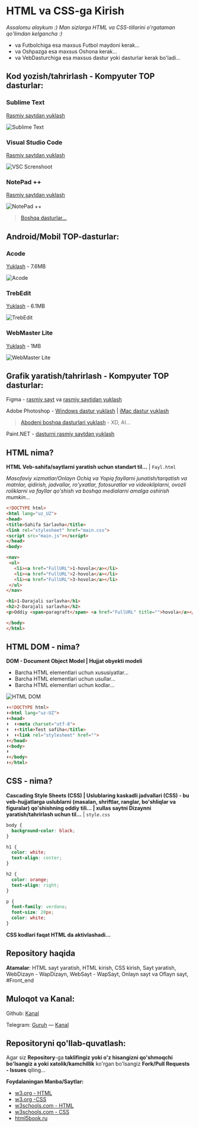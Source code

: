 # HTML va CSS-ga Kirish

*Assalomu alaykum :) Man sizlarga HTML va CSS-tillarini o'rgataman qo'limdan kelgancha :)*

- va Futbolchiga esa  maxsus Futbol maydoni kerak...
- va Oshpazga esa maxsus Oshona kerak...
- va VebDasturchiga esa maxsus dastur yoki dasturlar kerak bo'ladi...

## Kod yozish/tahrirlash - Kompyuter TOP dasturlar:

### Sublime Text
[Rasmiy saytdan yuklash](https://www.sublimetext.com/3)

![Sublime Text](img/ST.gif "Sublime Text")

### Visual Studio Code
[Rasmiy saytdan yuklash](https://code.visualstudio.com)

![VSC Screnshoot](img/VSC.gif "VSC Screnshoot")

### NotePad ++
[Rasmiy saytdan yuklash](https://notepad-plus-plus.org/downloads/)

![NotePad ++](img/NPpp.gif "NotePad ++")

> [Boshqa dasturlar...](https://github.com/collections/text-editors)

## Android/Mobil TOP-dasturlar:
### Acode
[Yuklash](https://apkpure.com/ru/acode-powerful-code-editor/com.foxdebug.acodefree) - 7.6MB

![Acode](img/ACode-screen.jpg "Acode")

### TrebEdit
[Yuklash](https://apkpure.com/ru/trebedit-mobile-html-editor/com.teejay.trebedit) - 6.1MB

![TrebEdit](img/TrebEdit-screen.jpg "TrebEdit")

### WebMaster Lite
[Yuklash](https://apkpure.com/ru/webmaster-s-html-editor-lite/com.welant.webmaster.DEMO) - 1MB

![WebMaster Lite](img/WebMaster-Lite-screen.jpg "WebMaster Lite")

## Grafik yaratish/tahrirlash - Kompyuter TOP dasturlar:
Figma - [rasmiy sayt](https://www.figma.com/) va [rasmiy saytidan yuklash](https://www.figma.com/downloads/)

Adobe Photoshop - [Windows dastur yuklash](https://filecr.com/windows/photoshop/) | [iMac dastur yuklash](https://themacgo.com/adobe-photoshop-2020-v21-0-2-dmg-mac-free-download/)
> [Abodeni boshqa dasturlari yuklash](https://prodesigntools.com/adobe-cc-2019-direct-download-links.html) - XD, AI...

Paint.NET - [dasturni rasmiy saytdan yuklash](http://paintnet.ru/download/)

## HTML nima?
**HTML Veb-sahifa/saytlarni yaratish uchun standart til...** | `Fayl.html`

*Masofaviy xizmatlar/Onlayn Ochiq va Yopiq fayllarni junatish/tarqatish va matnlar, qidirish, jadvallar, ro'yxatlar, fotosuratlar va videokliplarni, ovozli roliklarni va fayllar qo'shish va boshqa medialarni amalga oshirish mumkin...*

```HTML
<!DOCTYPE html>
<html lang="uz_UZ">
<head>
<title>Sahifa Sarlavha</title>
<link rel="stylesheet" href="main.css">
<script src="main.js"></script>
</head>
<body>

<nav>
 <ul>
   <li><a href="FullURL">1-hovola</a></li>
   <li><a href="FullURL">2-hovola</a></li>
   <li><a href="FullURL">3-hovola</a></li>
 </ul>
</nav>

<h1>1-Darajali sarlavha</h1>
<h2>2-Darajali sarlavha</h2>
<p>Oddiy <span>paragraft</span> <a href="FullURL" title="">hovola</a></p>

</body>
</html>
```

## HTML DOM - nima?
**DOM - Document Object Model | Hujjat obyekti modeli**
- Barcha HTML elementlari uchun xususiyatlar...
- Barcha HTML elementlari uchun usullar...
- Barcha HTML elementlari uchun kodlar...

![HTML DOM](img/HTML-DOM.jpg "HTML DOM")

```HTML
⬇️<!DOCTYPE html>
⬇️<html lang="uz-UZ">
⬇️<head>
⬇️	⬆️<meta charset="utf-8">
⬇️	⬆️<title>Test safiha</title>
⬇️	⬆️<link rel="stylesheet" href="">
⬇️</head>
⬇️<body>
⬇️	
⬇️</body>
⬇️</html>
```

## CSS - nima?
**Cascading Style Sheets (CSS) | Uslublaring kaskadli jadvallari (CSS) - bu veb-hujjatlarga uslublarni (masalan, shriftlar, ranglar, bo'shliqlar va figuralar) qo'shishning oddiy tili... | xullas saytni Dizaynni yaratish/tahrirlash uchun til...** | `style.css`

```CSS
body {
  background-color: black;
}

h1 {
  color: white;
  text-align: center;
}

h2 {
  color: orange;
  text-align: right;
}

p {
  font-family: verdana;
  font-size: 20px;
  color: white;
}
```
**CSS kodlari faqat HTML da aktivlashadi...**

## Repository haqida
**Atamalar**: HTML sayt yaratish, HTML kirish, CSS kirish, Sayt yaratish, WebDizayn - WapDizayn, WebSayt - WapSayt,  Onlayn sayt va Oflayn sayt, #Front_end

## Muloqot va Kanal: 
Github: [Kanal](https://github.com/w3-uz)

Telegram: [Guruh](https://t.me/w3_uz_group) — [Kanal](https://t.me/w3_uz)

## Repositoryni qo'llab-quvatlash:
Agar siz **Repository**-ga **taklifingiz yoki o'z hisangizni qo'shmoqchi bo'lsangiz a yoki xatolik/kamchillik** ko'rgan bo'lsangiz **Fork/Pull Requests - Issues** qiling...

**Foydalaningan Manba/Saytlar:**
* [w3.org - HTML](https://www.w3.org/html/)
* [w3.org -CSS](https://www.w3.org/Style/CSS/)
* [w3schools.com - HTML](https://w3schools.com/html/default.asp)
* [w3schools.com - CSS](https://www.w3schools.com/css/default.asp)
* [html5book.ru](https://www.html5book.ru/)
